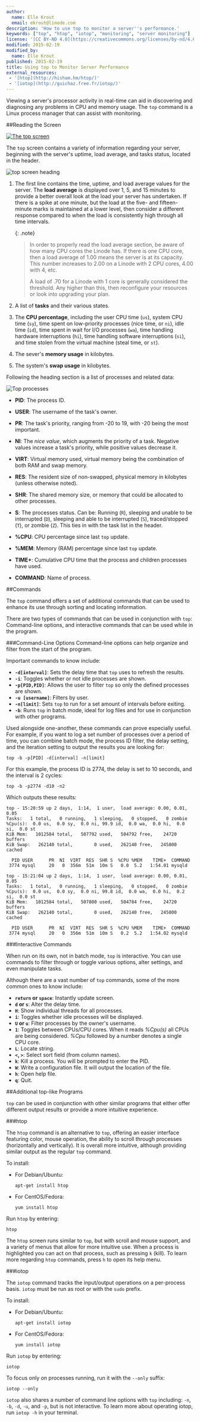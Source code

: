 ```yaml
---
author:
  name: Elle Krout
  email: ekrout@linode.com
description: 'How to use top to monitor a server''s performance.'
keywords: ["top", "htop", "iotop", "monitoring", "server monitoring"]
license: '[CC BY-ND 4.0](https://creativecommons.org/licenses/by-nd/4.0)'
modified: 2015-02-19
modified_by:
  name: Elle Krout
published: 2015-02-19
title: Using top to Monitor Server Performance
external_resources:
 - '[htop](http://hisham.hm/htop/)'
 - '[iotop](http://guichaz.free.fr/iotop/)'
---
```


Viewing a server's processor activity in real-time can aid in discovering and diagnosing any problems in CPU and memory usage. The `top` command is a Linux process manager that can assist with monitoring.

##Reading the Screen

[![The top screen](/docs/assets/top-full-small.png)](/docs/assets/top-full.png)

The `top` screen contains a variety of information regarding your server, beginning with the server's uptime, load average, and tasks status, located in the header.

![top screen heading](/docs/assets/top-top.png)

1.  The first line contains the time, uptime, and load average values for the server. The **load average** is displayed over 1, 5, and 15 minutes to provide a better overall look at the load your server has undertaken. If there is a spike at one minute, but the load at the five- and fifteen-minute marks is maintained at a lower level, then consider a different response compared to when the load is consistently high through all time intervals.

	{: .note}
	>
	>In order to properly read the load average section, be aware of how many CPU cores the Linode has. If there is one CPU core, then a load average of 1.00 means the server is at its capacity. This number increases to 2.00 on a Linode with 2 CPU cores, 4.00 with 4, etc.
	>
	>A load of .70 for a Linode with 1 core is generally considered the threshold. Any higher than this, then reconfigure your resources or look into upgrading your plan.

2.  A list of **tasks** and their various states.

3.  The **CPU percentage**, including the user CPU time (`us`), system CPU time (`sy`), time spent on low-priority processes (nice time, or `ni`), idle time (`id`), time spent in wait for I/O processes (`wa`), time handling hardware interruptions (`hi`), time handling software interruptions (`si`), and time stolen from the virtual machine (steal time, or `st`).

4. The sever's **memory usage** in kilobytes.

5. The system's **swap usage** in kilobytes.

Following the heading section is a list of processes and related data:

![Top processes](/docs/assets/top-processes.png)

-  **PID**: The process ID.

-  **USER**: The username of the task's owner.

-  **PR**: The task's priority, ranging from -20 to 19, with -20 being the most important.

-  **NI**: The *nice value*, which augments the priority of a task. Negative values increase a task's priority, while positive values decrease it.

-  **VIRT**: Virtual memory used, virtual memory being the combination of both RAM and swap memory.

-  **RES**: The resident size of non-swapped, physical memory in kilobytes (unless otherwise noted).

-  **SHR**: The shared memory size, or memory that could be allocated to other processes.

-  **S**: The processes status. Can be: Running (`R`), sleeping and unable to be interrupted (`D`), sleeping and able to be interrupted (`S`), traced/stopped (`T`), or zombie (`Z`). This ties in with the task list in the header.

-  **%CPU**: CPU percentage since last `top` update.

-  **%MEM**: Memory (RAM) percentage since last `top` update.

-  **TIME+**: Cumulative CPU time that the process and children processes have used.

-  **COMMAND**: Name of process.

##Commands

The `top` command offers a set of additional commands that can be used to enhance its use through sorting and locating information.

There are two types of commands that can be used in conjunction with `top`: Command-line options, and interactive commands that can be used while in the program.

###Command-Line Options
Command-line options can help organize and filter from the start of the program.

Important commands to know include:

-  **`-d[interval]`**: Sets the delay time that `top` uses to refresh the results.
-  **`-i`**: Toggles whether or not idle processes are shown.
-  **`-p[PID,PID]`**: Allows the user to filter `top` so only the defined processes are shown.
-  **`-u [username]`**: Filters by user.
-  **`-n[limit]`**: Sets `top` to run for a set amount of intervals before exiting.
-  **`-b`**: Runs `top` in batch mode, ideal for log files and for use in conjunction with other programs.

Used alongside one-another, these commands can prove especially useful. For example, if you want to log a set number of processes over a period of time, you can combine batch mode, the process ID filter, the delay setting, and the iteration setting to output the results you are looking for:

	top -b -p[PID] -d[interval] -n[limit]

For this example, the process ID is 2774, the delay is set to 10 seconds, and the interval is 2 cycles:

	top -b -p2774 -d10 -n2

Which outputs these results:

	top - 15:20:59 up 2 days,  1:14,  1 user,  load average: 0.00, 0.01, 0.05
	Tasks:   1 total,   0 running,   1 sleeping,   0 stopped,   0 zombie
	%Cpu(s):  0.0 us,  0.0 sy,  0.0 ni, 99.9 id,  0.0 wa,  0.0 hi,  0.0 si,  0.0 st
	KiB Mem:   1012584 total,   507792 used,   504792 free,    24720 buffers
	KiB Swap:   262140 total,        0 used,   262140 free,   245800 cached

	  PID USER      PR  NI  VIRT  RES  SHR S  %CPU %MEM    TIME+  COMMAND
	 3774 mysql     20   0  356m  51m  10m S   0.0  5.2   1:54.01 mysqld

	top - 15:21:04 up 2 days,  1:14,  1 user,  load average: 0.00, 0.01, 0.05
	Tasks:   1 total,   0 running,   1 sleeping,   0 stopped,   0 zombie
	%Cpu(s):  0.0 us,  0.0 sy,  0.0 ni, 99.8 id,  0.0 wa,  0.0 hi,  0.2 si,  0.0 st
	KiB Mem:   1012584 total,   507800 used,   504784 free,    24720 buffers
	KiB Swap:   262140 total,        0 used,   262140 free,   245800 cached

	  PID USER      PR  NI  VIRT  RES  SHR S  %CPU %MEM    TIME+  COMMAND
	 3774 mysql     20   0  356m  51m  10m S   0.2  5.2   1:54.02 mysqld

###Interactive Commands

When run on its own, not in batch mode, `top` is interactive. You can use commands to filter through or toggle various options, alter settings, and even manipulate tasks.

Although there are a vast number of `top` commands, some of the more common ones to know include:

-  **`return` or `space`**: Instantly update screen.
-  **`d` or `s`**: Alter the delay time.
-  **`H`**: Show individual threads for all processes.
-  **`i`**: Toggles whether idle processes will be displayed.
-  **`U` or `u`**: Filter processes by the owner's username.
-  **`1`**: Toggles between CPUs/CPU cores. When it reads *%Cpu(s)* all CPUs are being considered. *%Cpu* followed by a number denotes a single CPU core.
-  **`L`**: Locate string.
-  **`<`, `>`**: Select sort field (from column names).
-  **`k`**: Kill a process. You will be prompted to enter the PID.
-  **`W`**: Write a configuration file. It will output the location of the file.
-  **`h`**: Open help file.
-  **`q`**: Quit.

##Additional top-like Programs

`top` can be used in conjunction with other similar programs that either offer different output results or provide a more intuitive experience.

###htop

The `htop` command is an alternative to `top`, offering an easier interface featuring color, mouse operation, the ability to scroll through processes (horizontally and vertically). It is overall more intuitive, although providing similar output as the regular `top` command.

To install:

- 	For Debian/Ubuntu:

		apt-get install htop

- 	For CentOS/Fedora:

		yum install htop

Run `htop` by entering:

	htop

The `htop` screen runs similar to `top`, but with scroll and mouse support, and a variety of menus that allow for more intuitive use. When a process is highlighted you can act on that process, such as pressing `k` (kill). To learn more regarding `htop` commands, press `h` to open its help menu.

###iotop

The `iotop` command tracks the input/output operations on a per-process basis. `iotop` must be run as root or with the `sudo` prefix.

To install:

-	For Debian/Ubuntu:

		apt-get install iotop

- 	For CentOS/Fedora:

		yum install iotop

Run `iotop` by entering:

	iotop

To focus only on processes running, run it with the `--only` suffix:

	iotop --only

`iotop` also shares a number of command line options with `top` including: `-n`, `-b`, `-d`, `-u`, and `-p`, but is not interactive. To learn more about operating iotop, run `iotop -h` in your terminal.
